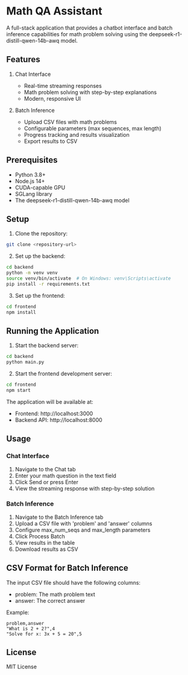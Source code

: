 # Math QA Assistant

A full-stack application that provides a chatbot interface and batch inference capabilities for math problem solving using the deepseek-r1-distill-qwen-14b-awq model.

## Features

1. Chat Interface
   - Real-time streaming responses
   - Math problem solving with step-by-step explanations
   - Modern, responsive UI

2. Batch Inference
   - Upload CSV files with math problems
   - Configurable parameters (max sequences, max length)
   - Progress tracking and results visualization
   - Export results to CSV

## Prerequisites

- Python 3.8+
- Node.js 14+
- CUDA-capable GPU
- SGLang library
- The deepseek-r1-distill-qwen-14b-awq model

## Setup

1. Clone the repository:
```bash
git clone <repository-url>
```

2. Set up the backend:
```bash
cd backend
python -m venv venv
source venv/bin/activate  # On Windows: venv\Scripts\activate
pip install -r requirements.txt
```

3. Set up the frontend:
```bash
cd frontend
npm install
```

## Running the Application

1. Start the backend server:
```bash
cd backend
python main.py
```

2. Start the frontend development server:
```bash
cd frontend
npm start
```

The application will be available at:
- Frontend: http://localhost:3000
- Backend API: http://localhost:8000

## Usage

### Chat Interface
1. Navigate to the Chat tab
2. Enter your math question in the text field
3. Click Send or press Enter
4. View the streaming response with step-by-step solution

### Batch Inference
1. Navigate to the Batch Inference tab
2. Upload a CSV file with 'problem' and 'answer' columns
3. Configure max_num_seqs and max_length parameters
4. Click Process Batch
5. View results in the table
6. Download results as CSV

## CSV Format for Batch Inference

The input CSV file should have the following columns:
- problem: The math problem text
- answer: The correct answer

Example:
```csv
problem,answer
"What is 2 + 2?",4
"Solve for x: 3x + 5 = 20",5
```

## License

MIT License 